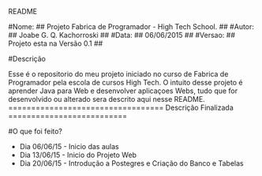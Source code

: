 README

#Nome: 
	## Projeto Fabrica de Programador - High Tech School. ##
#Autor:
	## Joabe G. Q. Kachorroski ##
#Data:
	## 06/06/2015 ##
#Versao:
	## Projeto esta na Versão 0.1 ##

#Descrição 

Esse é o repositorio do meu projeto iniciado no curso de Fabrica de Programador
pela escola de cursos High Tech. O intuito desse projeto é aprender Java para Web
e desenvolver aplicaçoes Webs, tudo que for desenvolvido ou alterado sera descrito
aqui nesse README.
================================== Descrição Finalizada ==========================

#O que foi feito?
* Dia 06/06/15 - Inicio das aulas
* Dia 13/06/15 - Inicio do Projeto Web
* Dia 20/06/15 - Introdução a Postegres e Criação do Banco e Tabelas
